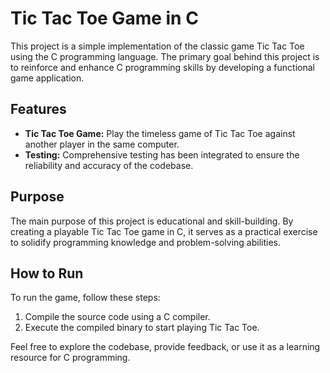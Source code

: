 # Tic Tac Toe Game in C

This project is a simple implementation of the classic game Tic Tac Toe using the C programming language. The primary goal behind this project is to reinforce and enhance C programming skills by developing a functional game application.

## Features

- **Tic Tac Toe Game:** Play the timeless game of Tic Tac Toe against another player in the same computer.
- **Testing:** Comprehensive testing has been integrated to ensure the reliability and accuracy of the codebase.

## Purpose

The main purpose of this project is educational and skill-building. By creating a playable Tic Tac Toe game in C, it serves as a practical exercise to solidify programming knowledge and problem-solving abilities.

## How to Run

To run the game, follow these steps:

1. Compile the source code using a C compiler.
2. Execute the compiled binary to start playing Tic Tac Toe.

Feel free to explore the codebase, provide feedback, or use it as a learning resource for C programming.
